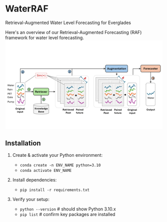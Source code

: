 # WaterRAF
Retrieval-Augmented Water Level Forecasting for Everglades

Here's an overview of our Retrieval-Augmented Forecasting (RAF) framework for water level forecasting. 
![WaterRAF Framework](figure/framework.png)

## Installation

1. Create & activate your Python environment:
    - `conda create -n ENV_NAME python=3.10`
    - `conda activate ENV_NAME`

2. Install dependencies:
    - `pip install -r requirements.txt`

3. Verify your setup:
    - `python --version`  # should show Python 3.10.x
    - `pip list`          # confirm key packages are installed
   
